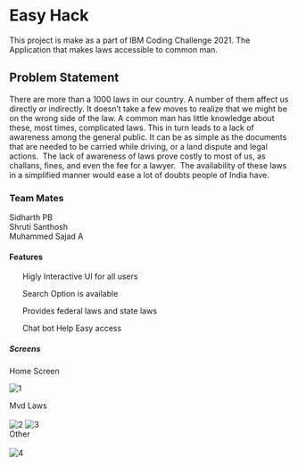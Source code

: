 # Easy Hack

This project is make as a part of IBM Coding Challenge 2021. The Application that makes laws accessible to common man.

## Problem Statement

There are more than a 1000 laws in our country. A number of them affect us directly or indirectly. It doesn’t take a few moves to realize that we might be on the wrong side of the law. A common man has little knowledge about these, most times, complicated laws. This in turn leads to a lack of awareness among the general public. It can be as simple as the documents that are needed to be carried while driving, or a land dispute and legal actions. 
The lack of awareness of laws prove costly to most of us, as challans, fines, and even the fee for a lawyer. 
The availability of these laws in a simplified manner would ease a lot of doubts people of India have.


### Team Mates

Sidharth PB <br/>
Shruti Santhosh <br/>
Muhammed Sajad A


#### Features

<ol>Higly Interactive UI for all users</ol>
<ol>Search Option is available</ol>
<ol>Provides federal laws and state laws</ol>
<ol>Chat bot Help Easy access </ol>

##### Screens

Home Screen <br/>

<img src="https://i.ibb.co/hRc6JJG/1.png" alt="1" border="0">

Mvd Laws </br>
<br/>
<img src="https://i.ibb.co/V20Y3Kc/2.png" alt="2" border="0">  <img src="https://i.ibb.co/Scd5D3j/3.png" alt="3" border="0"><br/>
Other <br/>
<br/>
<img src="https://i.ibb.co/tzgw6pm/4.png" alt="4" border="0">





